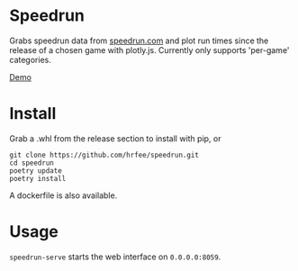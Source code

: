 # Speedrun
Grabs speedrun data from [speedrun.com](https://speedrun.com) and plot run times since the release of a chosen game with plotly.js.
Currently only supports 'per-game' categories.

[Demo](https://speedrun.hrfee.pw)

# Install
Grab a .whl from the release section to install with pip, or

```
git clone https://github.com/hrfee/speedrun.git
cd speedrun
poetry update
poetry install
```
A dockerfile is also available.

# Usage

`speedrun-serve` starts the web interface on `0.0.0.0:8059`.
